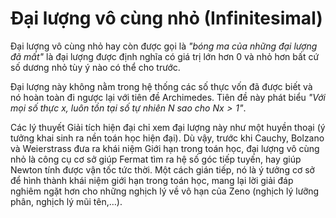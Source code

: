 # Đại lượng vô cùng nhỏ (Infinitesimal)

Đại lượng vô cùng nhỏ hay còn được gọi là *"bóng ma của những đại lượng đã mất"* là đại lượng được định nghĩa có giá trị lớn hơn 0 và nhỏ hơn bất cứ số dương nhỏ tùy ý nào có thể cho trước.

Đại lượng này không nằm trong hệ thống các số thực vốn đã được biết và nó hoàn toàn đi ngược lại với tiên đề Archimedes. Tiên đề này phát biểu *"Với mọi số thực x, luôn tồn tại số tự nhiên $N$ sao cho $Nx>1$"*.

Các lý thuyết Giải tích hiện đại chỉ xem đại lượng này như một huyền thoại (ý tưởng khai sinh ra nền toán học hiện đại). Dù vậy, trước khi Cauchy, Bolzano và Weierstrass đưa ra khái niệm Giới hạn trong toán học, đại lượng vô cùng nhỏ là công cụ cơ sở giúp Fermat tìm ra hệ số góc tiếp tuyến, hay giúp Newton tính được vận tốc tức thời. Một cách gián tiếp, nó là ý tưởng cơ sở để hình thành khái niệm giới hạn trong toán học, mang lại lời giải đáp nghiêm ngặt hơn cho những nghịch lý về vô hạn của Zeno (nghịch lý lưỡng phân, nghịch lý mũi tên,…).